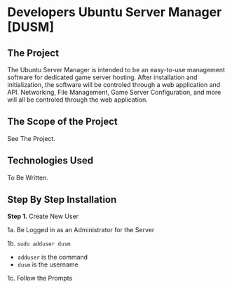 # Developers Ubuntu Server Manager [DUSM]

## The Project
The Ubuntu Server Manager is intended to be an easy-to-use management software for dedicated game server hosting. After installation and initialization, the software will be controled through a web application and API. Networking, File Management, Game Server Configuration, and more will all be controled through the web application.

## The Scope of the Project
See The Project.

## Technologies Used
To Be Written.


## Step By Step Installation

**Step 1.** Create New User

1a. Be Logged in as an Administrator for the Server

1b. `sudo adduser dusm`
- `adduser` is the command
- `dusm` is the username

1c. Follow the Prompts
